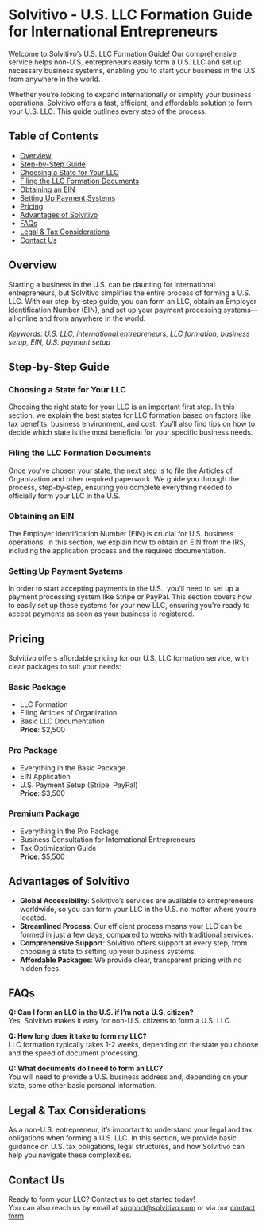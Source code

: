 # Solvitivo - U.S. LLC Formation Guide for International Entrepreneurs

Welcome to Solvitivo’s U.S. LLC Formation Guide! Our comprehensive service helps non-U.S. entrepreneurs easily form a U.S. LLC and set up necessary business systems, enabling you to start your business in the U.S. from anywhere in the world.

Whether you’re looking to expand internationally or simplify your business operations, Solvitivo offers a fast, efficient, and affordable solution to form your U.S. LLC. This guide outlines every step of the process.

## Table of Contents
- [Overview](#overview)
- [Step-by-Step Guide](#step-by-step-guide)
- [Choosing a State for Your LLC](#choosing-a-state-for-your-llc)
- [Filing the LLC Formation Documents](#filing-the-llc-formation-documents)
- [Obtaining an EIN](#obtaining-an-ein)
- [Setting Up Payment Systems](#setting-up-payment-systems)
- [Pricing](#pricing)
- [Advantages of Solvitivo](#advantages-of-solvitivo)
- [FAQs](#faqs)
- [Legal & Tax Considerations](#legal-tax-considerations)
- [Contact Us](#contact-us)

## Overview
Starting a business in the U.S. can be daunting for international entrepreneurs, but Solvitivo simplifies the entire process of forming a U.S. LLC. With our step-by-step guide, you can form an LLC, obtain an Employer Identification Number (EIN), and set up your payment processing systems—all online and from anywhere in the world.

*Keywords: U.S. LLC, international entrepreneurs, LLC formation, business setup, EIN, U.S. payment setup*

## Step-by-Step Guide

### Choosing a State for Your LLC
Choosing the right state for your LLC is an important first step. In this section, we explain the best states for LLC formation based on factors like tax benefits, business environment, and cost. You’ll also find tips on how to decide which state is the most beneficial for your specific business needs.

### Filing the LLC Formation Documents
Once you've chosen your state, the next step is to file the Articles of Organization and other required paperwork. We guide you through the process, step-by-step, ensuring you complete everything needed to officially form your LLC in the U.S.

### Obtaining an EIN
The Employer Identification Number (EIN) is crucial for U.S. business operations. In this section, we explain how to obtain an EIN from the IRS, including the application process and the required documentation.

### Setting Up Payment Systems
In order to start accepting payments in the U.S., you’ll need to set up a payment processing system like Stripe or PayPal. This section covers how to easily set up these systems for your new LLC, ensuring you're ready to accept payments as soon as your business is registered.

## Pricing
Solvitivo offers affordable pricing for our U.S. LLC formation service, with clear packages to suit your needs:

### Basic Package
- LLC Formation
- Filing Articles of Organization
- Basic LLC Documentation  
**Price**: $2,500

### Pro Package
- Everything in the Basic Package
- EIN Application
- U.S. Payment Setup (Stripe, PayPal)  
**Price**: $3,500

### Premium Package
- Everything in the Pro Package
- Business Consultation for International Entrepreneurs
- Tax Optimization Guide  
**Price**: $5,500

## Advantages of Solvitivo
- **Global Accessibility**: Solvitivo’s services are available to entrepreneurs worldwide, so you can form your LLC in the U.S. no matter where you’re located.
- **Streamlined Process**: Our efficient process means your LLC can be formed in just a few days, compared to weeks with traditional services.
- **Comprehensive Support**: Solvitivo offers support at every step, from choosing a state to setting up your business systems.
- **Affordable Packages**: We provide clear, transparent pricing with no hidden fees.

## FAQs

**Q: Can I form an LLC in the U.S. if I’m not a U.S. citizen?**  
Yes, Solvitivo makes it easy for non-U.S. citizens to form a U.S. LLC.

**Q: How long does it take to form my LLC?**  
LLC formation typically takes 1-2 weeks, depending on the state you choose and the speed of document processing.

**Q: What documents do I need to form an LLC?**  
You will need to provide a U.S. business address and, depending on your state, some other basic personal information.

## Legal & Tax Considerations
As a non-U.S. entrepreneur, it’s important to understand your legal and tax obligations when forming a U.S. LLC. In this section, we provide basic guidance on U.S. tax obligations, legal structures, and how Solvitivo can help you navigate these complexities.

## Contact Us
Ready to form your LLC? Contact us to get started today!  
You can also reach us by email at [support@solvitivo.com](mailto:owen@solvitivo.com) or via our [contact form](https://solvitivo.com/contact).
